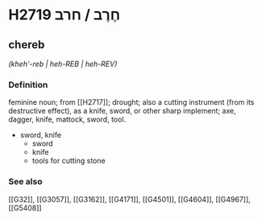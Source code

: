 # H2719 חֶרֶב / חרב

## chereb

_(kheh'-reb | heh-REB | heh-REV)_

### Definition

feminine noun; from [[H2717]]; drought; also a cutting instrument (from its destructive effect), as a knife, sword, or other sharp implement; axe, dagger, knife, mattock, sword, tool.

- sword, knife
    - sword
    - knife
    - tools for cutting stone
### See also

[[G32]], [[G3057]], [[G3162]], [[G4171]], [[G4501]], [[G4604]], [[G4967]], [[G5408]]

